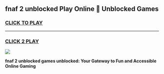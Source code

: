 
## fnaf 2 unblocked Play Online 👋 Unblocked Games
<h3>
<a href="https://premium.freeplayer.one?title=fnaf_2_unblocked&ref=19F">CLICK TO PLAY</a></h3>
<hr>

<h3>
<a href="https://premium.freeplayer.one?title=fnaf_2_unblocked&ref=19F">CLICK 2 PLAY</a>
  
</h3>

<a href="https://premium.freeplayer.one?title=fnaf_2_unblocked&ref=19F"><img src="https://clearcache.store/games.png"></a>


**fnaf 2 unblocked games unblocked: Your Gateway to Fun and Accessible Online Gaming**

